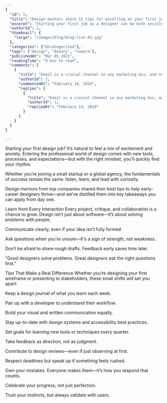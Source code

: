 ```yaml
---
{
  "id": 5,
  "title": "Design mentors share 11 tips for excelling at your first job as a designer",
  "excerpt": "Starting your first job as a designer can be both exciting and intimidating. From mastering communication to learning how to take feedback, experienced mentors share practical tips to help you stand out, stay confident, and grow into the creative professional you’re meant to be.",
  "authorId": 1,
  "thumbnail": {
    "large": "/images/blog/blog-list-03.jpg"
  },
  "categories": ["Uncategorized"],
  "tags": ["design", "beauty", "camera"],
  "publishedAt": "Mar 05 2021",
  "readingTime": "9 min to read",
  "comments": [
    {
      "title": "Email is a crucial channel in any marketing mix, and never has this been truer than for today’s entrepreneur. Curious what to say.",
      "authorId": 2,
      "commentedAt": "February 14, 2019",
      "replies": [
        {
          "title": "Email is a crucial channel in any marketing mix, and never has this been truer than for today’s entrepreneur. Curious what to say.",
          "authorId": 1,
          "repliedAt": "February 14, 2019"
        }
      ]
    }
  ]
}

---
```

Starting your first design job? It’s natural to feel a mix of excitement and anxiety. Entering the professional world of design comes with new tools, processes, and expectations—but with the right mindset, you’ll quickly find your rhythm.

Whether you’re joining a small startup or a global agency, the fundamentals of success remain the same: listen, learn, and lead with curiosity.

Design mentors from top companies shared their best tips to help early-career designers thrive—and we’ve distilled them into key takeaways you can apply from day one.

Learn from Every Interaction
Every project, critique, and collaboration is a chance to grow. Design isn’t just about software—it’s about solving problems with people.

Communicate clearly, even if your idea isn’t fully formed.

Ask questions when you're unsure—it's a sign of strength, not weakness.

Don’t be afraid to share rough drafts. Feedback early saves time later.

“Good designers solve problems. Great designers ask the right questions first.”

Tips That Make a Real Difference
Whether you’re designing your first wireframe or presenting to stakeholders, these small shifts will set you apart:

Keep a design journal of what you learn each week.

Pair up with a developer to understand their workflow.

Build your visual and written communication equally.

Stay up-to-date with design systems and accessibility best practices.

Set goals for learning new tools or techniques every quarter.

Take feedback as direction, not as judgment.

Contribute to design reviews—even if just observing at first.

Respect deadlines but speak up if something feels rushed.

Own your mistakes. Everyone makes them—it’s how you respond that counts.

Celebrate your progress, not just perfection.

Trust your instincts, but always validate with users.